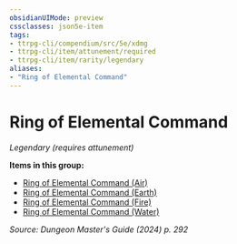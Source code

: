 ```yaml
---
obsidianUIMode: preview
cssclasses: json5e-item
tags:
- ttrpg-cli/compendium/src/5e/xdmg
- ttrpg-cli/item/attunement/required
- ttrpg-cli/item/rarity/legendary
aliases: 
- "Ring of Elemental Command"
---
```

# Ring of Elemental Command
*Legendary (requires attunement)*  



**Items in this group:**

- [Ring of Elemental Command (Air)](3-Mechanics/CLI/items/ring-of-elemental-command-air-xdmg.md)
- [Ring of Elemental Command (Earth)](3-Mechanics/CLI/items/ring-of-elemental-command-earth-xdmg.md)
- [Ring of Elemental Command (Fire)](3-Mechanics/CLI/items/ring-of-elemental-command-fire-xdmg.md)
- [Ring of Elemental Command (Water)](3-Mechanics/CLI/items/ring-of-elemental-command-water-xdmg.md)

*Source: Dungeon Master's Guide (2024) p. 292*